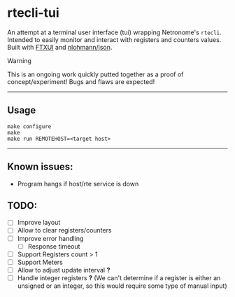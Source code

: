 # rtecli-tui

An attempt at a terminal user interface (tui) wrapping Netronome's `rtecli`. Intended to easily monitor and interact with registers and counters values. Built with [FTXUI](https://github.com/ArthurSonzogni/FTXUI) and [nlohmann/json](https://github.com/nlohmann/json). 

> [!WARNING]
> This is an ongoing work quickly putted together as a proof of concept/experiment! Bugs and flaws are expected! 

---

## Usage 

```
make configure
make
make run REMOTEHOST=<target host>
```

---

## Known issues:
- Program hangs if host/rte service is down

## TODO:

- [ ] Improve layout
- [ ] Allow to clear registers/counters
- [ ] Improve error handling
    - [ ] Response timeout
- [ ] Support Registers count > 1
- [ ] Support Meters
- [ ] Allow to adjust update interval **?**
- [ ] Handle integer registers **?** (We can't determine if a register is either an unsigned or an integer, so this would require some type of manual input) 
